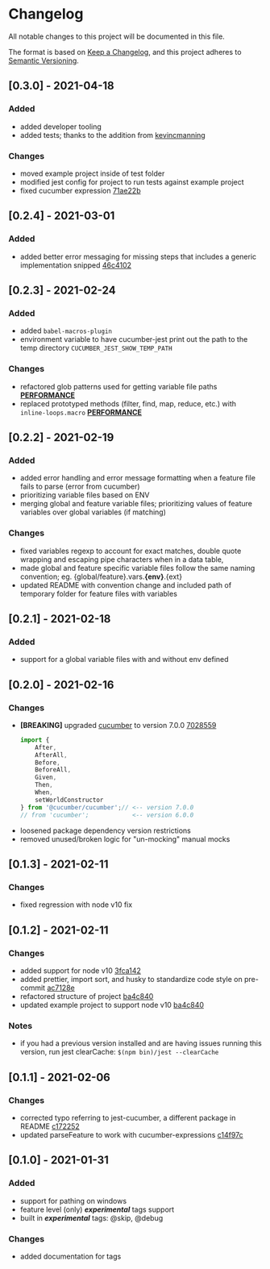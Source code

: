 # Changelog

All notable changes to this project will be documented in this file.

The format is based on [Keep a Changelog](https://keepachangelog.com/en/1.0.0/), and this project adheres
to [Semantic Versioning](https://semver.org/spec/v2.0.0.html).

## [0.3.0] - 2021-04-18

### Added

-   added developer tooling
-   added tests; thanks to the addition from [kevincmanning](https://github.com/mainfraame/cucumber-jest/issues?q=is%3Apr+author%3Akevincmanning)

### Changes

-   moved example project inside of test folder
-   modified jest config for project to run tests against example project
-   fixed cucumber expression [71ae22b](https://github.com/mainfraame/cucumber-jest/commit/71ae22b53924e0bccd11a14d503dbc342e6fb40f)

## [0.2.4] - 2021-03-01

### Added

-   added better error messaging for missing steps that includes a generic implementation snipped [46c4102](https://github.com/mainfraame/cucumber-jest/commit/46c41021fc90587a175317987aad018caa782124)

## [0.2.3] - 2021-02-24

### Added

-   added `babel-macros-plugin`
-   environment variable to have cucumber-jest print out the path to the temp directory `CUCUMBER_JEST_SHOW_TEMP_PATH`

### Changes

-   refactored glob patterns used for getting variable file paths **[PERFORMANCE](https://github.com/mainfraame/cucumber-jest/issues/10)**
-   replaced prototyped methods (filter, find, map, reduce, etc.) with `inline-loops.macro` **[PERFORMANCE](https://github.com/mainfraame/cucumber-jest/issues/10)**

## [0.2.2] - 2021-02-19

### Added

-   added error handling and error message formatting when a feature file fails to parse (error from cucumber)
-   prioritizing variable files based on ENV
-   merging global and feature variable files; prioritizing values of feature variables over global variables (if matching)

### Changes

-   fixed variables regexp to account for exact matches, double quote wrapping and escaping pipe characters when in a data table,
-   made global and feature specific variable files follow the same naming convention; eg. {global/feature}.vars.**{env}**.{ext}
-   updated README with convention change and included path of temporary folder for feature files with variables

## [0.2.1] - 2021-02-18

### Added

-   support for a global variable files with and without env defined

## [0.2.0] - 2021-02-16

### Changes

-   **[BREAKING]** upgraded [cucumber](https://github.com/cucumber/cucumber-js) to version
    7.0.0 [7028559](https://github.com/mainfraame/cucumber-jest/commit/7028559b4fd6391a0f60fdd7dfd9a0fd0508d76b)
    ```typescript
    import {
        After,
        AfterAll,
        Before,
        BeforeAll,
        Given,
        Then,
        When,
        setWorldConstructor
    } from '@cucumber/cucumber';// <-- version 7.0.0
    // from 'cucumber';            <-- version 6.0.0
    ```
-   loosened package dependency version restrictions
-   removed unused/broken logic for "un-mocking" manual mocks

## [0.1.3] - 2021-02-11

### Changes

-   fixed regression with node v10 fix

## [0.1.2] - 2021-02-11

### Changes

-   added support for node
    v10 [3fca142](https://github.com/mainfraame/cucumber-jest/commit/3fca142678131e871ee2422a150735c466d3acc3)
-   added prettier, import sort, and husky to standardize code style on
    pre-commit [ac7128e](https://github.com/mainfraame/cucumber-jest/commit/ac7128e7e6bdc4c1d9059cf44cef22199d44820e)
-   refactored structure of
    project [ba4c840](https://github.com/mainfraame/cucumber-jest/commit/ba4c840ce6f4e477b5d2501ced061b8033ebe13d)
-   updated example project to support node
    v10 [ba4c840](https://github.com/mainfraame/cucumber-jest/commit/ba4c840ce6f4e477b5d2501ced061b8033ebe13d)

### Notes

-   if you had a previous version installed and are having issues running this version, run jest clearCache:
    `$(npm bin)/jest --clearCache`

## [0.1.1] - 2021-02-06

### Changes

-   corrected typo referring to jest-cucumber, a different package in
    README [c172252](https://github.com/mainfraame/cucumber-jest/pull/2/commits/c1722520916c568f379e84405bea7805bbf8d5b5)
-   updated parseFeature to work with
    cucumber-expressions [c14f97c](https://github.com/mainfraame/cucumber-jest/pull/2/commits/c14f97c8d6039daf6ae908e16f6f6a400beae3ac)

## [0.1.0] - 2021-01-31

### Added

-   support for pathing on windows
-   feature level (only) **_experimental_** tags support
-   built in **_experimental_** tags: @skip, @debug

### Changes

-   added documentation for tags

